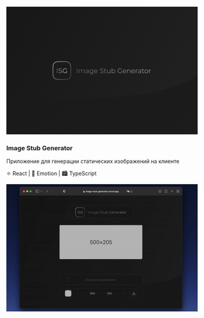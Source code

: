 
![Image Stub Generator Preview](./src/assets/preview.png)

### Image Stub Generator
Приложение для генерации статических изображений на клиенте

⚛️ React | 💅 Emotion | 🏙 TypeScript


![Image Stub Generator Preview](./src/assets/preview.gif)


